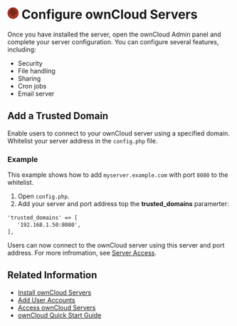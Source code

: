 # ![](../images/configure-sm.png) Configure ownCloud Servers
Once you have installed the server, open the ownCloud Admin panel and complete your server configuration. You can configure several features, including:

- Security
- File handling
- Sharing
- Cron jobs
- Email server

## Add a Trusted Domain

Enable users to connect to your ownCloud server using a specified domain. Whitelist your server address in the `config.php` file. 

### Example
This example shows how to add `myserver.example.com` with port `8080` to the whitelist.

1. Open `config.php`.
2. Add your server and port address top the **trusted_domains** paramerter:

```
'trusted_domains' => [
   '192.168.1.50:8080',
],
```

Users can now connect to the ownCloud server using this server and port address. For more infromation, see [Server Access](access.md). 

## Related Information
* [Install ownCloud Servers](install.md)
* [Add User Accounts](User.md)
* [Access ownCloud Servers](access.md) 
* [ownCloud Quick Start Guide](../README.md)